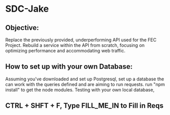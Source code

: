 # SDC-Jake

## Objective:
Replace the previously provided, underperforming API used for the FEC Project.  Rebuild a service within the API from scratch, focusing on optimizing performance and accommodating web traffic.

## How to set up with your own Database:
Assuming you've downloaded and set up Postgresql, set up a database the can work with the queries defined and are aiming to run requests.
run "npm install" to get the node modules.
Testing with your own local database,

## CTRL + SHFT + F, Type FILL_ME_IN to Fill in Reqs
